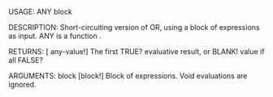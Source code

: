 USAGE:
     ANY block 

DESCRIPTION:
     Short-circuiting version of OR, using a block of expressions as input.
     ANY is a function .

RETURNS: [<opt> any-value!]
    The first TRUE? evaluative result, or BLANK! value if all FALSE?

ARGUMENTS:
    block [block!]
        Block of expressions.  Void evaluations are ignored.
